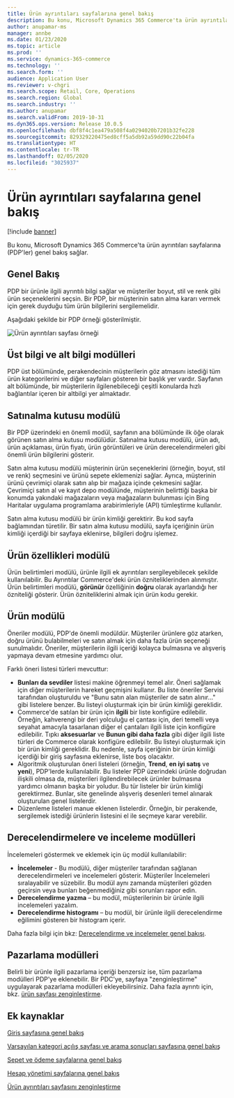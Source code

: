 ```yaml
---
title: Ürün ayrıntıları sayfalarına genel bakış
description: Bu konu, Microsoft Dynamics 365 Commerce'ta ürün ayrıntıları sayfalarına (PDP'ler) genel bakış sağlar.
author: anupamar-ms
manager: annbe
ms.date: 01/23/2020
ms.topic: article
ms.prod: ''
ms.service: dynamics-365-commerce
ms.technology: ''
ms.search.form: ''
audience: Application User
ms.reviewer: v-chgri
ms.search.scope: Retail, Core, Operations
ms.search.region: Global
ms.search.industry: ''
ms.author: anupamar
ms.search.validFrom: 2019-10-31
ms.dyn365.ops.version: Release 10.0.5
ms.openlocfilehash: dbf8f4c1ea479a508f4a0294020b7201b32fe228
ms.sourcegitcommit: 829329220475ed8cff5a5db92a59dd90c22b04fa
ms.translationtype: HT
ms.contentlocale: tr-TR
ms.lasthandoff: 02/05/2020
ms.locfileid: "3025937"
---
```

# <a name="overview-of-product-details-pages"></a>Ürün ayrıntıları sayfalarına genel bakış


[!include [banner](includes/banner.md)]

Bu konu, Microsoft Dynamics 365 Commerce'ta ürün ayrıntıları sayfalarına (PDP'ler) genel bakış sağlar.

## <a name="overview"></a>Genel Bakış

PDP bir ürünle ilgili ayrıntılı bilgi sağlar ve müşteriler boyut, stil ve renk gibi ürün seçeneklerini seçsin. Bir PDP, bir müşterinin satın alma kararı vermek için gerek duyduğu tüm ürün bilgilerini sergilemelidir.

Aşağıdaki şekilde bir PDP örneği gösterilmiştir.

![Ürün ayrıntıları sayfası örneği](./media/pdp.PNG)

## <a name="header-and-footer-modules"></a>Üst bilgi ve alt bilgi modülleri

PDP üst bölümünde, perakendecinin müşterilerin göz atmasını istediği tüm ürün kategorilerini ve diğer sayfaları gösteren bir başlık yer vardır. Sayfanın alt bölümünde, bir müşterilerin ilgilenebileceği çeşitli konularda hızlı bağlantılar içeren bir altbilgi yer almaktadır.

## <a name="buy-box-module"></a>Satınalma kutusu modülü

Bir PDP üzerindeki en önemli modül, sayfanın ana bölümünde ilk öğe olarak görünen satın alma kutusu modülüdür. Satınalma kutusu modülü, ürün adı, ürün açıklaması, ürün fiyatı, ürün görüntüleri ve ürün derecelendirmeleri gibi önemli ürün bilgilerini gösterir.

Satın alma kutusu modülü müşterinin ürün seçeneklerini (örneğin, boyut, stil ve renk) seçmesini ve ürünü sepete eklemenizi sağlar. Ayrıca, müşterinin ürünü çevrimiçi olarak satın alıp bir mağaza içinde çekmesini sağlar. Çevrimiçi satın al ve kayıt depo modülünde, müşterinin belirttiği başka bir konumda yakındaki mağazaların veya mağazaların bulunması için Bing Haritalar uygulama programlama arabirimleriyle (API) tümleştirme kullanılır.

Satın alma kutusu modülü bir ürün kimliği gerektirir. Bu kod sayfa bağlamından türetilir. Bir satın alma kutusu modülü, sayfa içeriğinin ürün kimliği içerdiği bir sayfaya eklenirse, bilgileri doğru işlemez.

## <a name="product-specifications-module"></a>Ürün özellikleri modülü

Ürün belirtimleri modülü, ürünle ilgili ek ayrıntıları sergileyebilecek şekilde kullanılabilir. Bu Ayrıntılar Commerce'deki ürün özniteliklerinden alınmıştır. Ürün belirtimleri modülü, **görünür** özelliğinin **doğru** olarak ayarlandığı her özniteliği gösterir. Ürün özniteliklerini almak için ürün kodu gerekir.

## <a name="recommendations-module"></a>Ürün modülü

Öneriler modülü, PDP'de önemli modüldür. Müşteriler ürünlere göz atarken, doğru ürünü bulabilmeleri ve satın almak için daha fazla ürün seçeneği sunulmalıdır. Öneriler, müşterilerin ilgili içeriği kolayca bulmasına ve alışveriş yapmaya devam etmesine yardımcı olur.

Farklı öneri listesi türleri mevcuttur:

- **Bunları da sevdiler** listesi makine öğrenmeyi temel alır. Öneri sağlamak için diğer müşterilerin hareket geçmişini kullanır. Bu liste öneriler Servisi tarafından oluşturuldu ve "Bunu satın alan müşteriler de satın alınır..." gibi listelere benzer. Bu listeyi oluşturmak için bir ürün kimliği gereklidir.
- Commerce'de satılan bir ürün için **ilgili** bir liste konfigüre edilebilir. Örneğin, kahverengi bir deri yolculuğu el çantası için, deri temelli veya seyahat amacıyla tasarlanan diğer el çantaları ilgili liste için konfigüre edilebilir. Tıpkı **aksesuarlar** ve **Bunun gibi daha fazla** gibi diğer ilgili liste türleri de Commerce olarak konfigüre edilebilir. Bu listeyi oluşturmak için bir ürün kimliği gereklidir. Bu nedenle, sayfa içeriğinin bir ürün kimliği içerdiği bir giriş sayfasına eklenirse, liste boş olacaktır.
- Algoritmik oluşturulan öneri listeleri (örneğin, **Trend**, **en iyi satış** ve **yeni**), PDP'lerde kullanılabilir. Bu listeler PDP üzerindeki ürünle doğrudan ilişkili olmasa da, müşterileri ilgilendirebilecek ürünler bulmasına yardımcı olmanın başka bir yoludur. Bu tür listeler bir ürün kimliği gerektirmez. Bunlar, site genelinde alışveriş desenleri temel alınarak oluşturulan genel listelerdir.
- Düzenleme listeleri manue eklenen listelerdir. Örneğin, bir perakende, sergilemek istediği ürünlerin listesini el ile seçmeye karar verebilir.

## <a name="ratings-and-reviews-modules"></a>Derecelendirmelere ve inceleme modülleri

İncelemeleri göstermek ve eklemek için üç modül kullanılabilir:

- **İncelemeler** - Bu modülü, diğer müşteriler tarafından sağlanan derecelendirmeleri ve incelemeleri gösterir. Müşteriler İncelemeleri sıralayabilir ve süzebilir. Bu modül aynı zamanda müşterileri gözden geçirsin veya bunları beğenmediğiniz gibi sorunları rapor edin.
- **Derecelendirme yazma** – bu modül, müşterilerinin bir ürünle ilgili incelemeleri yazalım.
- **Derecelendirme histogramı** – bu modül, bir ürünle ilgili derecelendirme eğilimini gösteren bir histogram içerir.

Daha fazla bilgi için bkz: [Derecelendirme ve incelemeler genel bakışı](ratings-reviews-overview.md).

## <a name="marketing-modules"></a>Pazarlama modülleri

Belirli bir ürünle ilgili pazarlama içeriği benzersiz ise, tüm pazarlama modülleri PDP'ye eklenebilir. Bir PDC'ye, sayfaya "zenginleştirme" uygulayarak pazarlama modülleri ekleyebilirsiniz. Daha fazla ayrıntı için, bkz. [ürün sayfası zenginleştirme](enrich-product-page.md).

## <a name="additional-resources"></a>Ek kaynaklar

[Giriş sayfasına genel bakış](quick-tour-home-page.md)

[Varsayılan kategori açılış sayfası ve arama sonuçları sayfasına genel bakış](category-search-page-overview.md)

[Sepet ve ödeme sayfalarına genel bakış](quick-tour-cart-checkout.md)

[Hesap yönetimi sayfalarına genel bakış](quick-tour-account-management.md)

[Ürün ayrıntıları sayfasını zenginleştirme](enrich-product-page.md)
